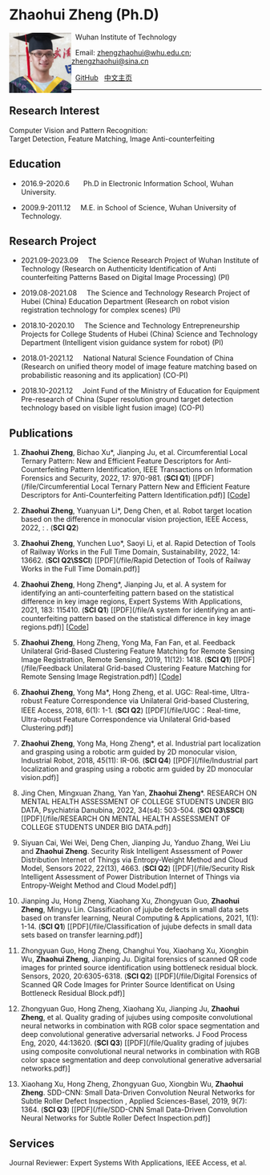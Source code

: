 # Zhaohui Zheng (Ph.D)  

<a href="url"><img src="/file/1.jpg" align="left" height="120" ></a>  

&nbsp; Wuhan Institute of Technology  

&nbsp; Email: zhengzhaohui@whu.edu.cn;    zhengzhaohui@sina.cn  

&nbsp; [GitHub](https://github.com/DoctorZheng) &nbsp; [中文主页](index-ch.md)  

*****
## Research Interest  
Computer Vision and Pattern Recognition:  
Target Detection, Feature Matching, Image Anti-counterfeiting

## Education 
* 2016.9-2020.6  &nbsp; &nbsp; &nbsp;   Ph.D in Electronic Information School, Wuhan University.  
   
* 2009.9-2011.12  &nbsp; &nbsp;   M.E. in School of Science, Wuhan University of Technology.  

## Research Project
* 2021.09-2023.09  &nbsp; &nbsp;  The Science Research Project of Wuhan Institute of Technology (Research on Authenticity Identification of Anti counterfeiting Patterns Based on Digital Image Processing) (PI) 

* 2019.08-2021.08  &nbsp; &nbsp;  The Science and Technology Research Project of Hubei (China) Education Department (Research on robot vision registration technology for complex scenes) (PI)  
  
* 2018.10-2020.10  &nbsp; &nbsp;  The Science and Technology Entrepreneurship Projects for College Students of Hubei (China) Science and Technology Department (Intelligent vision guidance system for robot) (PI)   
  
* 2018.01-2021.12  &nbsp; &nbsp;  National Natural Science Foundation of China (Research on unified theory model of image feature matching based on probabilistic reasoning and its application) (CO-PI)  
  
* 2018.10-2021.12  &nbsp; &nbsp;  Joint Fund of the Ministry of Education for Equipment Pre-research of China (Super resolution ground target detection technology based on visible light fusion image) (CO-PI)  

## Publications
1. **Zhaohui Zheng**, Bichao Xu*, Jianping Ju, et al. Circumferential Local Ternary Pattern: New and Efficient Feature Descriptors for Anti-Counterfeiting Pattern Identification, IEEE Transactions on Information Forensics and Security, 2022, 17: 970-981. (**SCI Q1**) [[PDF](/file/Circumferential Local Ternary Pattern New and Efficient Feature Descriptors for Anti-Counterfeiting Pattern Identification.pdf)] [[Code](https://github.com/DoctorZheng/CLTP)]  

1. **Zhaohui Zheng**, Yuanyuan Li*,  Deng Chen, et al. Robot target location based on the difference in monocular vision projection, IEEE Access, 2022, : . (**SCI Q2**) 

1. **Zhaohui Zheng**, Yunchen Luo*, Saoyi Li, et al. Rapid Detection of Tools of Railway Works in the Full Time Domain, Sustainability, 2022, 14: 13662. (**SCI Q2\SSCI**) [[PDF](/file/Rapid Detection of Tools of Railway Works in the Full Time Domain.pdf)]

1. **Zhaohui Zheng**, Hong Zheng*, Jianping Ju, et al. A system for identifying an anti-counterfeiting pattern based on the statistical difference in key image regions, Expert Systems With Applications, 2021, 183: 115410. (**SCI Q1**) [[PDF](/file/A system for identifying an anti-counterfeiting pattern based on the statistical difference in key image regions.pdf)] [[Code](https://github.com/DoctorZheng/The-anti-counterfeiting-algorithm)]  
  
1. **Zhaohui Zheng**, Hong Zheng, Yong Ma, Fan Fan, et al. Feedback Unilateral Grid-Based Clustering Feature Matching for Remote Sensing Image Registration, Remote Sensing, 2019, 11(12): 1418. (**SCI Q1**) [[PDF](/file/Feedback Unilateral Grid-based Clustering Feature Matching for Remote Sensing Image Registration.pdf)] [[Code](https://github.com/DoctorZheng/F-UGC)]  
  
1. **Zhaohui Zheng**, Yong Ma*, Hong Zheng, et al. UGC: Real-time, Ultra-robust Feature Correspondence via Unilateral Grid-based Clustering, IEEE Access, 2018, 6(1): 1-1. (**SCI Q2**) [[PDF](/file/UGC：Real-time, Ultra-robust Feature Correspondence via Unilateral Grid-based Clustering.pdf)]
  
1. **Zhaohui Zheng**, Yong Ma, Hong Zheng*, et al. Industrial part localization and grasping using a robotic arm guided by 2D monocular vision, Industrial Robot, 2018, 45(11): IR-06. (**SCI Q4**) [[PDF](/file/Industrial part localization and grasping using a robotic arm guided by 2D monocular vision.pdf)]  

1. Jing Chen, Mingxuan Zhang, Yan Yan, **Zhaohui Zheng***. RESEARCH ON MENTAL HEALTH ASSESSMENT OF COLLEGE STUDENTS UNDER BIG DATA, Psychiatria Danubina, 2022, 34(s4): 503-504. (**SCI Q3\SSCI**) [[PDF](/file/RESEARCH ON MENTAL HEALTH ASSESSMENT OF COLLEGE STUDENTS UNDER BIG DATA.pdf)]

1. Siyuan Cai, Wei Wei, Deng Chen, Jianping Ju, Yanduo Zhang, Wei Liu and **Zhaohui Zheng**. Security Risk Intelligent Assessment of Power Distribution Internet of Things via Entropy-Weight Method and Cloud Model, Sensors 2022, 22(13), 4663. (**SCI Q2**) [[PDF](/file/Security Risk Intelligent Assessment of Power Distribution Internet of Things via Entropy-Weight Method and Cloud Model.pdf)]
 
1. Jianping Ju, Hong Zheng, Xiaohang Xu, Zhongyuan Guo, **Zhaohui Zheng**, Mingyu Lin. Classification of jujube defects in small data sets based on transfer learning, Neural Computing & Applications, 2021, 1(1): 1-14. (**SCI Q1**) [[PDF](/file/Classification of jujube defects in small data sets based on transfer learning.pdf)]  
  
1. Zhongyuan Guo, Hong Zheng, Changhui You, Xiaohang Xu, Xiongbin Wu, **Zhaohui Zheng**, Jianping Ju. Digital forensics of scanned QR code images for printed source identification using bottleneck residual block. Sensors, 2020, 20:6305-6318. (**SCI Q2**) [[PDF](/file/Digital Forensics of Scanned QR Code Images for Printer Source Identificat on Using Bottleneck Residual Block.pdf)]  
  
1. Zhongyuan Guo, Hong Zheng, Xiaohang Xu, Jianping Ju, **Zhaohui Zheng**, et al. Quality grading of jujubes using composite convolutional neural networks in combination with RGB color space segmentation and deep convolutional generative adversarial networks. J Food Process Eng, 2020, 44:13620. (**SCI Q3**) [[PDF](/file/Quality grading of jujubes using composite convolutional neural networks in combination with RGB color space segmentation and deep convolutional generative adversarial networks.pdf)]  
  
1. Xiaohang Xu, Hong Zheng, Zhongyuan Guo, Xiongbin Wu, **Zhaohui Zheng**. SDD-CNN: Small Data-Driven Convolution Neural Networks for Subtle Roller Defect Inspection , Applied Sciences-Basel, 2019, 9(7): 1364. (**SCI Q3**) [[PDF](/file/SDD-CNN Small Data-Driven Convolution Neural Networks for Subtle Roller Defect Inspection.pdf)]  
 

## Services
Journal Reviewer: Expert Systems With Applications, IEEE Access, et al.


